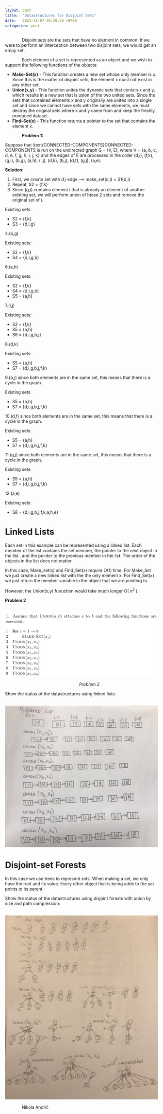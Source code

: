 ```yaml
---
layout: post
title:  "Datastructures for Disjoint Sets"
date:   2021-11-07 09:29:20 +0700
categories: post
---
```


&nbsp;&nbsp;&nbsp;&nbsp;&nbsp;&nbsp;&nbsp;&nbsp;&nbsp;&nbsp;&nbsp;&nbsp;&nbsp;
Disjoint sets are the sets that have no element in common. If we were to perform an interception between two disjoint sets, we would get an empy set. 

&nbsp;&nbsp;&nbsp;&nbsp;&nbsp;&nbsp;&nbsp;&nbsp;&nbsp;&nbsp;&nbsp;&nbsp;&nbsp;
Each element of a set is represented as an object and we wish to support the following functions of the objects:

- **Make-Set(x)** - This function creates a new set whose only member is x. Since this is the matter of disjoint sets, the element x must not exist in any other set.
- **Union(x,y)** - This function unites the dynamic sets that contain x and y, which results in a new set that is usion of the two united sets. Since the sets that contained
elements x and y originally are united into a single set and since we cannot have sets with the same elements, we must destroy the original sets where x and y came from and keep the freshly produced dataset.
- **Find-Set(x)** - This function returns a pointer to the set that contains the element x.

&nbsp;&nbsp;&nbsp;&nbsp;&nbsp;&nbsp;&nbsp;&nbsp;&nbsp;&nbsp;&nbsp;&nbsp;&nbsp;
**Problem 1:**

Suppose that \text{CONNECTED-COMPONENTS}CONNECTED-COMPONENTS is run on the undirected graph G = (V, E), where V = \{a, b, c, d, e, f, g, h, i, j, k\} and the edges of E are 
processed in the order (d,i), (f,k), (g,i), (b,g), (a,h), (i,j), (d,k), (b,j), (d,f), (g,j), (a,e). 

**Solution:**
1. First, we create set with d,i edge --> make_set(d,i) = S1{d,i}
2. Repeat, S2 = {f,k}
3. Since (g,i) contains element i that is already an element of another existing set, we will perform union of htese 2 sets and remove the original set of i.

Existing sets:
- S2 = {f,k}
- S3 = {d,i,g}

4.(b,g)

Existing sets:
- S2 = {f,k}
- S4 = {d,i,g,b}

6.(a,h) 

Existing sets:
- S2 = {f,k}
- S4 = {d,i,g,b}
- S5 = {a,h}

7.(i,j)

Existing sets:
- S2 = {f,k}
- S5 = {a,h}
- S6 = {d,i,g,b,j}

8.(d,k)

Existing sets:
- S5 = {a,h}
- S7 = {d,i,g,b,j,f,k}

9.(b,j) since both elements are in the same set, this means that there is a cycle in the graph.

Existing sets:
- S5 = {a,h}
- S7 = {d,i,g,b,j,f,k}

10.(d,f) since both elements are in the same set, this means that there is a cycle in the graph.

Existing sets:
- S5 = {a,h}
- S7 = {d,i,g,b,j,f,k}

11.(g,j) since both elements are in the same set, this means that there is a cycle in the graph.

Existing sets:
- S5 = {a,h}
- S7 = {d,i,g,b,j,f,k}

12.(a,e)

Existing sets:
- S8 = {d,i,g,b,j,f,k,a,h,e}

# Linked Lists

Each set in this example can be represented using a linked list. Each member of the list contains the set member, the pointer to the next object in the list , and the pointer to the previous member in hte list.
The order of the objects in the list does not matter. 

In this case, Make_set(x) and Find_Set(x) require O(1) time. For Make_Set we just create a new linked list with the the only element x. For Find_Set(x) we just return the 
member variable in the object that we are pointing to. 

However, the Union(x,y) funuction would take  much longer O( $n^2$ ).

**Problem 2**

&nbsp;&nbsp;&nbsp;&nbsp;&nbsp;&nbsp;&nbsp;&nbsp;&nbsp;&nbsp;&nbsp;&nbsp;&nbsp;&nbsp;&nbsp;&nbsp;&nbsp;&nbsp; 
![data](../../assets/posts_images/disjoint_0.png)

&nbsp;&nbsp;&nbsp;&nbsp;&nbsp;&nbsp;&nbsp;&nbsp;&nbsp;&nbsp;&nbsp;&nbsp;&nbsp;&nbsp;&nbsp;&nbsp;&nbsp;&nbsp;
&nbsp;&nbsp;&nbsp;&nbsp;&nbsp;&nbsp;&nbsp;&nbsp;&nbsp;&nbsp;&nbsp;&nbsp;&nbsp;&nbsp;&nbsp;&nbsp;&nbsp;&nbsp;
&nbsp;&nbsp;&nbsp;&nbsp;&nbsp;&nbsp;&nbsp;&nbsp;&nbsp;&nbsp;&nbsp;&nbsp;&nbsp;&nbsp;&nbsp;&nbsp;&nbsp;&nbsp;
&nbsp;&nbsp;&nbsp;&nbsp;&nbsp;*Problem 2*

Show the status of the datastructures using linked lists:

&nbsp;&nbsp;&nbsp;&nbsp;&nbsp;&nbsp;&nbsp;&nbsp;&nbsp;&nbsp;&nbsp;&nbsp;&nbsp;&nbsp;&nbsp;&nbsp;&nbsp;&nbsp; 
![data](../../assets/posts_images/disjoint_1.png)

# Disjoint-set Forests

In this case we use trees to represent sets. When making a set, we only have the root and its value. Every other object that is being adde to the set points to its parent. 

Show the status of the datastructures using disjoint forests with union by size and path compression:

&nbsp;&nbsp;&nbsp;&nbsp;&nbsp;&nbsp;&nbsp;&nbsp;&nbsp;&nbsp;&nbsp;&nbsp;&nbsp;&nbsp;&nbsp;&nbsp;&nbsp;&nbsp; 
![data](../../assets/posts_images/disjoint_2.png)

&nbsp;&nbsp;&nbsp;&nbsp;&nbsp;&nbsp;&nbsp;&nbsp;&nbsp;&nbsp;&nbsp;&nbsp;&nbsp;
Nikola Andrić

 
